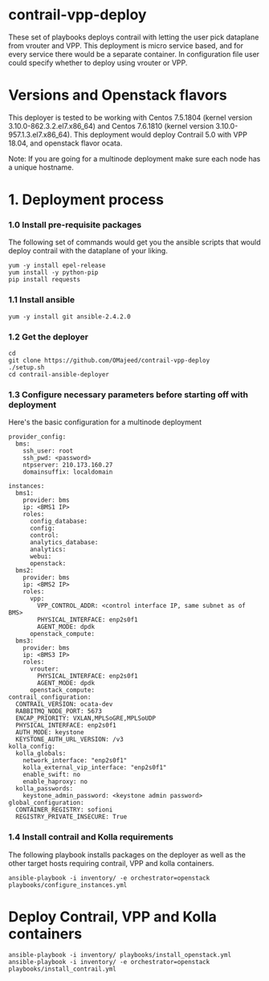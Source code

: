 # contrail-vpp-deploy
These set of playbooks deploys contrail with letting the user pick dataplane from vrouter and VPP. This deployment is micro service based, and for every service there would be a separate container. In configuration file user could specify whether to deploy using vrouter or VPP.

# Versions and Openstack flavors
This deployer is tested to be working with Centos 7.5.1804 (kernel version 3.10.0-862.3.2.el7.x86_64) and Centos 7.6.1810 (kernel version 3.10.0-957.1.3.el7.x86_64).
This deployment would deploy Contrail 5.0 with VPP 18.04, and openstack flavor ocata.

Note: If you are going for a multinode deployment make sure each node has a unique hostname.



# 1. Deployment process

### 1.0 Install pre-requisite packages
The following set of commands would get you the ansible scripts that would deploy contrail with the dataplane of your liking.
```
yum -y install epel-release
yum install -y python-pip
pip install requests
```

### 1.1 Install ansible
```
yum -y install git ansible-2.4.2.0
```
### 1.2 Get the deployer
```
cd
git clone https://github.com/OMajeed/contrail-vpp-deploy
./setup.sh
cd contrail-ansible-deployer
```

### 1.3 Configure necessary parameters before starting off with deployment
Here's the basic configuration for a multinode deployment

```
provider_config:
  bms:
    ssh_user: root
    ssh_pwd: <password>
    ntpserver: 210.173.160.27
    domainsuffix: localdomain

instances:
  bms1:
    provider: bms
    ip: <BMS1 IP>
    roles:
      config_database:
      config:
      control:
      analytics_database:
      analytics:
      webui:
      openstack:
  bms2:
    provider: bms
    ip: <BMS2 IP>
    roles:
      vpp:
        VPP_CONTROL_ADDR: <control interface IP, same subnet as of BMS>
        PHYSICAL_INTERFACE: enp2s0f1
        AGENT_MODE: dpdk
      openstack_compute:
  bms3:
    provider: bms
    ip: <BMS3 IP>
    roles:
      vrouter:
        PHYSICAL_INTERFACE: enp2s0f1
        AGENT_MODE: dpdk
      openstack_compute:
contrail_configuration:
  CONTRAIL_VERSION: ocata-dev
  RABBITMQ_NODE_PORT: 5673
  ENCAP_PRIORITY: VXLAN,MPLSoGRE,MPLSoUDP
  PHYSICAL_INTERFACE: enp2s0f1
  AUTH_MODE: keystone
  KEYSTONE_AUTH_URL_VERSION: /v3
kolla_config:
  kolla_globals:
    network_interface: "enp2s0f1"
    kolla_external_vip_interface: "enp2s0f1"
    enable_swift: no
    enable_haproxy: no
  kolla_passwords:
    keystone_admin_password: <keystone admin password>
global_configuration:
  CONTAINER_REGISTRY: sofioni
  REGISTRY_PRIVATE_INSECURE: True
```

### 1.4 Install contrail and Kolla requirements

The following playbook installs packages on the deployer as well as the other target hosts requiring contrail, VPP and kolla containers.

```
ansible-playbook -i inventory/ -e orchestrator=openstack playbooks/configure_instances.yml
```

# Deploy Contrail, VPP and Kolla containers

```
ansible-playbook -i inventory/ playbooks/install_openstack.yml
ansible-playbook -i inventory/ -e orchestrator=openstack playbooks/install_contrail.yml
```
